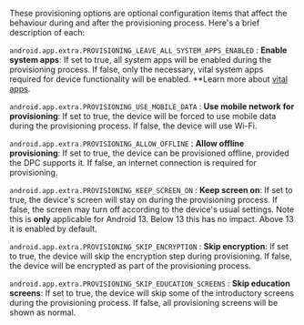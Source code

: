 These provisioning options are optional configuration items that affect the behaviour during and after the provisioning process. Here's a brief description of each:

`android.app.extra.PROVISIONING_LEAVE_ALL_SYSTEM_APPS_ENABLED`
    : **Enable system apps**: If set to true, all system apps will be enabled during the provisioning process. If false, only the necessary, vital system apps required for device functionality will be enabled. **Learn more about [vital apps](/android/what-are-vital-apps).

`android.app.extra.PROVISIONING_USE_MOBILE_DATA`
    : **Use mobile network for provisioning**: If set to true, the device will be forced to use mobile data during the provisioning process. If false, the device will use Wi-Fi.

`android.app.extra.PROVISIONING_ALLOW_OFFLINE`
    : **Allow offline provisioning**: If set to true, the device can be provisioned offline, provided the DPC supports it. If false, an internet connection is required for provisioning.

`android.app.extra.PROVISIONING_KEEP_SCREEN_ON`
    : **Keep screen on**: If set to true, the device's screen will stay on during the provisioning process. If false, the screen may turn off according to the device's usual settings. Note this is **only** applicable for Android 13. Below 13 this has no impact. Above 13 it is enabled by default.

`android.app.extra.PROVISIONING_SKIP_ENCRYPTION`
    : **Skip encryption**: If set to true, the device will skip the encryption step during provisioning. If false, the device will be encrypted as part of the provisioning process.

`android.app.extra.PROVISIONING_SKIP_EDUCATION_SCREENS`
    : **Skip education screens**: If set to true, the device will skip some of the introductory screens during the provisioning process. If false, all provisioning screens will be shown as normal.

